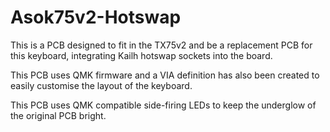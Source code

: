 # Asok75v2-Hotswap
This is a PCB designed to fit in the TX75v2 and be a replacement PCB for this keyboard, integrating Kailh hotswap sockets into the board.

This PCB uses QMK firmware and a VIA definition has also been created to easily customise the layout of the keyboard.

This PCB uses QMK compatible side-firing LEDs to keep the underglow of the original PCB bright.
